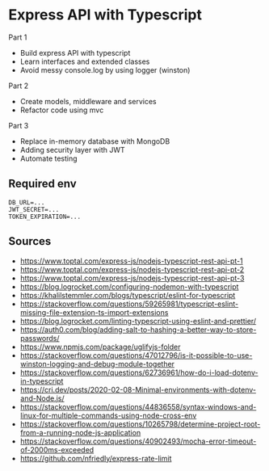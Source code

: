 # Express API with Typescript

Part 1

- Build express API with typescript
- Learn interfaces and extended classes
- Avoid messy console.log by using logger (winston)

Part 2

- Create models, middleware and services
- Refactor code using mvc

Part 3

- Replace in-memory database with MongoDB
- Adding security layer with JWT
- Automate testing

## Required env

    DB_URL=...
    JWT_SECRET=...
    TOKEN_EXPIRATION=...

## Sources

- https://www.toptal.com/express-js/nodejs-typescript-rest-api-pt-1
- https://www.toptal.com/express-js/nodejs-typescript-rest-api-pt-2
- https://www.toptal.com/express-js/nodejs-typescript-rest-api-pt-3
- https://blog.logrocket.com/configuring-nodemon-with-typescript
- https://khalilstemmler.com/blogs/typescript/eslint-for-typescript
- https://stackoverflow.com/questions/59265981/typescript-eslint-missing-file-extension-ts-import-extensions
- https://blog.logrocket.com/linting-typescript-using-eslint-and-prettier/
- https://auth0.com/blog/adding-salt-to-hashing-a-better-way-to-store-passwords/
- https://www.npmjs.com/package/uglifyjs-folder
- https://stackoverflow.com/questions/47012796/is-it-possible-to-use-winston-logging-and-debug-module-together
- https://stackoverflow.com/questions/62736961/how-do-i-load-dotenv-in-typescript
- https://cri.dev/posts/2020-02-08-Minimal-environments-with-dotenv-and-Node.js/
- https://stackoverflow.com/questions/44836558/syntax-windows-and-linux-for-multiple-commands-using-node-cross-env
- https://stackoverflow.com/questions/10265798/determine-project-root-from-a-running-node-js-application
- https://stackoverflow.com/questions/40902493/mocha-error-timeout-of-2000ms-exceeded
- https://github.com/nfriedly/express-rate-limit
